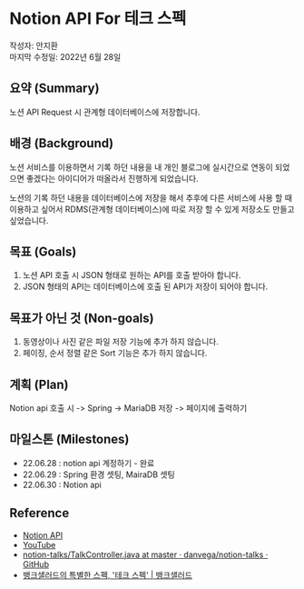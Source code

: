 # Notion API For 테크 스펙
작성자: 안지환  
마지막 수정일: 2022년 6월 28일


## 요약 (Summary)
노션 API Request 시 관계형 데이터베이스에 저장합니다. 

## 배경 (Background)
노션 서비스를 이용하면서 기록 하던 내용을 내 개인 블로그에 실시간으로 연동이 되었으면 좋겠다는 아이디어가 떠올라서 진행하게 되었습니다.   

노션의 기록 하던 내용을 데이터베이스에 저장을 해서 추후에 다른 서비스에 사용 할 때 이용하고 싶어서 RDMS(관계형 데이터베이스)에 따로 저장 할 수 있게 저장소도 만들고 싶었습니다.   


## 목표 (Goals)
1. 노션 API 호출 시 JSON 형태로 원하는 API를 호출 받아야 합니다.
2. JSON 형태의 API는 데이터베이스에 호출 된 API가 저장이 되어야 합니다.

## 목표가 아닌 것 (Non-goals)
1. 동영상이나 사진 같은 파일 저장 기능에 추가 하지 않습니다.
2. 페이징, 순서 정렬 같은 Sort 기능은 추가 하지 않습니다.

## 계획 (Plan)

Notion api 호출 시 -> Spring -> MariaDB 저장 -> 페이지에 출력하기


## 마일스톤 (Milestones)
* 22.06.28 : notion api 계정하기 - 완료 
* 22.06.29 : Spring 환경 셋팅, MairaDB 셋팅
* 22.06.30 : Notion api


## Reference
* [Notion API](https://developers.notion.com/)
* [YouTube](https://www.youtube.com/watch?v=4yHYrQ7_gKM&t=1662s)
* [notion-talks/TalkController.java at master · danvega/notion-talks · GitHub](https://github.com/danvega/notion-talks/blob/master/src/main/java/dev/danvega/talks/controller/TalkController.java)
* [뱅크샐러드의 특별한 스펙, '테크 스펙' | 뱅크샐러드](https://blog.banksalad.com/tech/we-work-by-tech-spec/)
